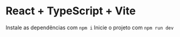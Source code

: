 # React + TypeScript + Vite

Instale as dependências com `npm i`
Inicie o projeto com `npm run dev`

